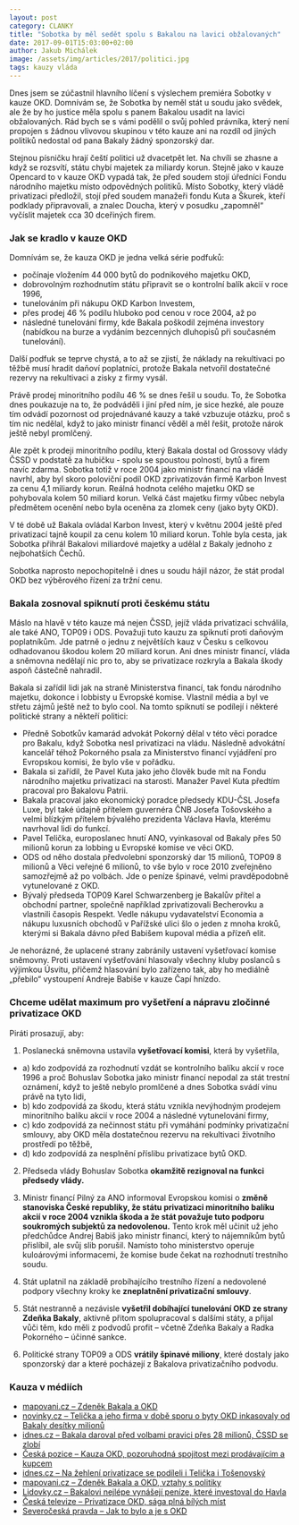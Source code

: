 ```yaml
---
layout: post
category: CLANKY
title: "Sobotka by měl sedět spolu s Bakalou na lavici obžalovaných"
date: 2017-09-01T15:03:00+02:00
author: Jakub Michálek
image: /assets/img/articles/2017/politici.jpg
tags: kauzy vláda
---
```


Dnes jsem se zúčastnil hlavního líčení s výslechem premiéra Sobotky v kauze OKD. Domnívám se, že Sobotka by neměl stát u soudu jako svědek, ale že by ho justice měla spolu s panem Bakalou usadit na lavici obžalovaných. Rád bych se s vámi podělil o svůj pohled právníka, který není propojen s žádnou vlivovou skupinou v této kauze ani na rozdíl od jiných politiků nedostal od pana Bakaly žádný sponzorský dar.

Stejnou písničku hrají čeští politici už dvacetpět let. Na chvíli se zhasne a když se rozsvítí, státu chybí majetek za miliardy korun. Stejně jako v kauze Opencard to v kauze OKD vypadá tak, že před soudem stojí úředníci Fondu národního majetku místo odpovědných politiků. Místo Sobotky, který vládě privatizaci předložil, stojí před soudem manažeři fondu Kuta a Škurek, kteří podklady připravovali, a znalec Doucha, který v posudku „zapomněl“ vyčíslit majetek cca 30 dceřiných firem. 

### Jak se kradlo v kauze OKD

Domnívám se, že kauza OKD je jedna velká série podfuků:

* počínaje vložením 44 000 bytů do podnikového majetku OKD, 
* dobrovolným rozhodnutím státu připravit se o kontrolní balík akcií v roce 1996, 
* tunelováním při nákupu OKD Karbon Investem, 
* přes prodej 46 % podílu hluboko pod cenou v roce 2004, až po 
* následné tunelování firmy, kde Bakala poškodil zejména investory (nabídkou na burze a vydáním bezcenných dluhopisů při současném tunelování). 

Další podfuk se teprve chystá, a to až se zjistí, že náklady na rekultivaci po těžbě musí hradit daňoví poplatníci, protože Bakala netvořil dostatečné rezervy na rekultivaci a zisky z firmy vysál. 

Právě prodej minoritního podílu 46 % se dnes řešil u soudu. To, že Sobotka dnes poukazuje na to, že podváděli i jiní před ním, je sice hezké, ale pouze tím odvádí pozornost od projednávané kauzy a také vzbuzuje otázku, proč s tím nic nedělal, když to jako ministr financí věděl a měl řešit, protože nárok ještě nebyl promlčený. 

Ale zpět k prodeji minoritního podílu, který Bakala dostal od Grossovy vlády ČSSD v podstatě za hubičku - spolu se spoustou polností, bytů a firem navíc zdarma. Sobotka totiž v roce 2004 jako ministr financí na vládě navrhl, aby byl skoro poloviční podíl OKD zprivatizován firmě Karbon Invest za cenu 4,1 miliardy korun. Reálná hodnota celého majetku OKD se pohybovala kolem 50 miliard korun. Velká část majetku firmy vůbec nebyla předmětem ocenění nebo byla oceněna za zlomek ceny (jako byty OKD). 

V té době už Bakala ovládal Karbon Invest, který v květnu 2004 ještě před privatizací tajně koupil za cenu kolem 10 miliard korun. Tohle byla cesta, jak Sobotka přihrál Bakalovi miliardové majetky a udělal z Bakaly jednoho z nejbohatších Čechů.

Sobotka naprosto nepochopitelně i dnes u soudu hájil názor, že stát prodal OKD bez výběrového řízení za tržní cenu. 

### Bakala zosnoval spiknutí proti českému státu

Máslo na hlavě v této kauze má nejen ČSSD, jejíž vláda privatizaci schválila, ale také ANO, TOP09 i ODS. Považuji tuto kauzu za spiknutí proti daňovým poplatníkům. Jde patrně o jednu z největších kauz v Česku s celkovou odhadovanou škodou kolem 20 miliard korun. Ani dnes ministr financí, vláda a sněmovna nedělají nic pro to, aby se privatizace rozkryla a Bakala škody aspoň částečně nahradil. 

Bakala si zařídil lidi jak na straně Ministerstva financí, tak fondu národního majetku, dokonce i lobbisty u Evropské komise. Vlastnil média a byl ve střetu zájmů ještě než to bylo cool. Na tomto spiknutí se podílejí i některé politické strany a někteří politici: 

* Předně Sobotkův kamarád advokát Pokorný dělal v této věci poradce pro Bakalu, když Sobotka nesl privatizaci na vládu. Následně advokátní kancelář téhož Pokorného psala za Ministerstvo financí vyjádření pro Evropskou komisi, že bylo vše v pořádku. 
* Bakala si zařídil, že Pavel Kuta jako jeho člověk bude mít na Fondu národního majetku privatizaci na starosti. Manažer Pavel Kuta předtím pracoval pro Bakalovu Patrii. 
* Bakala pracoval jako ekonomický poradce předsedy KDU-ČSL Josefa Luxe, byl také údajně přítelem guvernéra ČNB Josefa Tošovského a velmi blízkým přítelem bývalého prezidenta Václava Havla, kterému navrhoval lidi do funkcí. 
* Pavel Telička, europoslanec hnutí ANO, vyinkasoval od Bakaly přes 50 milionů korun za lobbing u Evropské komise ve věci OKD. 
* ODS od něho dostala předvolební sponzorský dar 15 milionů, TOP09 8 milionů a Věci veřejné 6 milionů, to vše bylo v roce 2010 zveřejněno samozřejmě až po volbách. Jde o peníze špinavé, velmi pravděpodobně vytunelované z OKD. 
* Bývalý předseda TOP09 Karel Schwarzenberg je Bakalův přítel a obchodní partner, společně například zprivatizovali Becherovku a vlastnili časopis Respekt. Vedle nákupu vydavatelství Economia a nákupu luxusních obchodů v Pařížské ulici šlo o jeden z mnoha kroků, kterými si Bakala dávno před Babišem kupoval média a přízeň elit.

Je nehorázné, že uplacené strany zabránily ustavení vyšetřovací komise sněmovny. Proti ustavení vyšetřování hlasovaly všechny kluby poslanců s výjimkou Úsvitu, přičemž hlasování bylo zařízeno tak, aby ho mediálně „přebilo“ vystoupení Andreje Babiše v kauze Čapí hnízdo.  

### Chceme udělat maximum pro vyšetření a nápravu zločinné privatizace OKD

Piráti prosazují, aby:

1. Poslanecká sněmovna ustavila **vyšetřovací komisi**, která by vyšetřila,
 * a) kdo zodpovídá za rozhodnutí vzdát se kontrolního balíku akcií v roce 1996 a proč Bohuslav Sobotka jako ministr financí nepodal za stát trestní oznámení, když to ještě nebylo promlčené a dnes Sobotka svádí vinu právě na tyto lidi,
 * b) kdo zodpovídá za škodu, která státu vznikla nevýhodným prodejem minoritního balíku akcií v roce 2004 a následné vytunelování firmy,
 * c) kdo zodpovídá za nečinnost státu při vymáhání podmínky privatizační smlouvy, aby OKD měla dostatečnou rezervu na rekultivaci životního prostředí po těžbě, 
 * d) kdo zodpovídá za nesplnění příslibu privatizace bytů OKD.

2. Předseda vlády Bohuslav Sobotka **okamžitě rezignoval na funkci předsedy vlády.**

3. Ministr financí Pilný za ANO informoval Evropskou komisi o **změně stanoviska České republiky, že státu privatizaci minoritního balíku akcií v roce 2004 vznikla škoda a že stát považuje tuto podporu soukromých subjektů za nedovolenou.** Tento krok měl učinit už jeho předchůdce Andrej Babiš jako ministr financí, který to nájemníkům bytů přislíbil, ale svůj slib porušil. Namísto toho ministerstvo operuje kuloárovými informacemi, že komise bude čekat na rozhodnutí trestního soudu.

4. Stát uplatnil na základě probíhajícího trestního řízení a nedovolené podpory všechny kroky ke **zneplatnění privatizační smlouvy**.

5. Stát nestranně a nezávisle **vyšetřil dobíhající tunelování OKD ze strany Zdeňka Bakaly**, aktivně přitom spolupracoval s dalšími státy, a přijal vůči těm, kdo měli z podvodů profit – včetně Zdeňka Bakaly a Radka Pokorného – účinné sankce.

6. Politické strany TOP09 a ODS **vrátily špinavé miliony**, které dostaly jako sponzorský dar a které pocházejí z Bakalova privatizačního podvodu.

### Kauza v médiích

* [mapovani.cz – Zdeněk Bakala a OKD](http://www.mapovani.cz/tema/zdenek-bakala-a-okd/71)
* [novinky.cz – Telička a jeho firma v době sporu o byty OKD inkasovaly od Bakaly desítky milionů](https://www.novinky.cz/domaci/336158-telicka-a-jeho-firma-v-dobe-sporu-o-byty-okd-inkasovali-od-bakaly-desitky-milionu.html)
* [idnes.cz – Bakala daroval před volbami pravici přes 28 milionů, ČSSD se zlobí](http://zpravy.idnes.cz/bakala-daroval-pred-volbami-pravici-pres-28-milionu-cssd-se-zlobi-pw1-/domaci.aspx?c=A100602_172122_domaci_cem)
* [Česká pozice – Kauza OKD, pozoruhodná spojitost mezi prodávajícím a kupcem](http://ceskapozice.lidovky.cz/kauza-okd-pozoruhodna-spojitost-mezi-prodavajicim-a-kupcem-pq4-/tema.aspx?c=A151013_172021_pozice-tema_kasa)
* [idnes.cz – Na žehlení privatizace se podíleli i Telička i Tošenovský](http://zpravy.idnes.cz/na-zehleni-privatizace-okd-se-podileli-i-telicka-a-tosenovsky-ptb-/domaci.aspx?c=A140405_121542_domaci_hv)
* [mapovani.cz – Zdeněk Bakala a OKD, vztahy s politiky](http://www.mapovani.cz/zdenek-bakala-a-okd/vztahy-s-politiky/115)
* [Lidovky.cz – Bakalovi nejlépe vynášejí peníze, které investoval do Havla](http://www.lidovky.cz/leko-bakalovi-nejlepe-vynaseji-penize-ktere-investoval-do-havla-p82-/nazory.aspx?c=A160523_122011_ln_nazory_mpr)
* [Česká televize – Privatizace OKD, sága plná bílých míst](http://www.ceskatelevize.cz/ct24/ekonomika/1073489-privatizace-okd-saga-plna-bilych-mist)
* [Severočeská pravda – Jak to bylo a je s OKD](http://severoceskapravda.cz/index.php/informace/1105-jak-to-bylo-a-je-s-okd)
